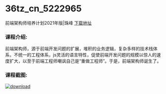 # 36tz_cn_5222965
前端架构师培养计划2021年版|珠峰
[下载地址](http://www.36tz.cn/article/5222965 "下载地址")
### 课程介绍:
前端架构师，源于前端开发问题的扩展，堆积的业务逻辑，复杂多样的技术栈体系，不统一的工程体系，js灵活的语言特性，促使前端开发问题的规模以惊人的速度扩大，以至于前端工程师嘲讽自己是“重做工程师”。于是，前端架构师诞生了。

### 课程截图:
[![download](http://36tz.cn/muke_img/2022_02_2-73.png "下载地址")](http://www.36tz.cn "下载地址")
